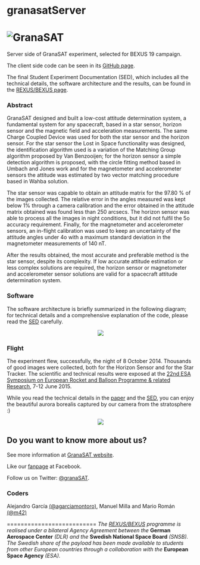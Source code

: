 granasatServer
========================================================================
![GranaSAT](https://cloud.githubusercontent.com/assets/3924815/3865957/261cbb64-1fb6-11e4-8724-823485676743.jpg)
========================================================================
Server side of GranaSAT experiment, selected for BEXUS 19 campaign.

The client side code can be seen in its [GitHub page](https://github.com/M42/granasatClient).

The final Student Experiment Documentation (SED), which includes all the technical details, the software architecture and the results, can be found in the [REXUS/BEXUS page](http://rexusbexus.net/wp-content/uploads/2015/07/BX19_GRANASAT_SED_v5-0_15Jan15-reduced.pdf).

### Abstract

GranaSAT designed and built a low-cost attitude determination system, a fundamental system for any spacecraft, based in a star sensor, horizon sensor and the magnetic field and acceleration measurements. The same Charge Coupled Device was used for both the star sensor and the horizon sensor. For the star sensor the Lost in Space functionality was designed, the identification algorithm used is a variation of the Matching Group algorithm proposed by Van Benzooijen; for the horizon sensor a simple detection algorithm is proposed, with the circle fitting method based in Umbach
and Jones work and for the magnetometer and accelerometer sensors the attitude was estimated by two vector matching procedure based in Wahba solution.

The star sensor was capable to obtain an attitude matrix for the 97.80 % of the images collected. The relative error in the angles measured was kept below 1% through a camera calibration and the error obtained in the attitude matrix obtained was found less than 250 arcsecs. The horizon sensor was able to process all the images in night
conditions, but it did not fulfil the 5o accuracy requirement. Finally, for the magnetometer and accelerometer sensors, an in-flight calibration was used to keep an uncertainty of the attitude angles under 4o with a maximum standard deviation in the magnetometer measurements of 140 nT.

After the results obtained, the most accurate and preferable method is the star sensor, despite its complexity. If low accurate attitude estimation or less complex solutions are required, the horizon sensor or magnetometer and accelerometer sensor solutions are valid for a spacecraft attitude determination system.

### Software

The software architecture is briefly summarized in the following diagram; for technical details and a comprehensive explanation of the code, please read the [SED](http://rexusbexus.net/wp-content/uploads/2015/07/BX19_GRANASAT_SED_v5-0_15Jan15-reduced.pdf) carefully.

<p align="center">
<img src="https://cloud.githubusercontent.com/assets/3924815/16414769/f565d5f2-3d39-11e6-80f9-57457255d673.png" />
</p>

### Flight

The experiment flew, successfully, the night of 8 October 2014. Thousands of good images were collected, both for the Horizon Sensor and for the Star Tracker. The scientific and technical results were exposed at the [22nd ESA Symposium on European Rocket and Balloon Programme & related Research](http://pac.spaceflight.esa.int/docs/22nd_ESA_PAC_Symposium_proceedings.pdf), 7-12 June 2015.

While you read the technical details in the [paper](http://pac.spaceflight.esa.int/docs/22nd_ESA_PAC_Symposium_proceedings.pdf) and the [SED](http://rexusbexus.net/wp-content/uploads/2015/07/BX19_GRANASAT_SED_v5-0_15Jan15-reduced.pdf), you can enjoy the beautiful aurora borealis captured by our camera from the stratosphere :)

<p align="center">
<a href="https://www.youtube.com/watch?v=YUlWg6wuCxo"><img src="https://cloud.githubusercontent.com/assets/3924815/7339020/2846735e-ec60-11e4-8b13-d59831fd01a4.png" /></a>
<p>

## Do you want to know more about us?

See more information at [GranaSAT website](http://granasat.ugr.es).

Like our [fanpage](http://www.facebook.com/granasat) at Facebook.

Follow us on Twitter: [@granaSAT](http://twitter.com/GranaSAT).

### Coders
Alejandro García [(@agarciamontoro)](https://github.com/agarciamontoro), Manuel Milla and Mario Román [(@m42)](https://github.com/M42)

==========================
*The [REXUS/BEXUS]((http://www.rexusbexus.net/)) programme is realised under a bilateral Agency Agreement between the* **German Aerospace Center** *(DLR) and the* **Swedish National Space Board** *(SNSB). The Swedish share of the payload has been made available to students from other European countries through a collaboration with the* **European Space Agency** *(ESA).*
